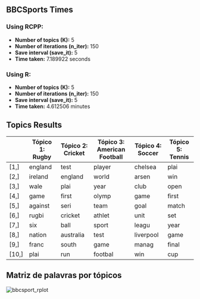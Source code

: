 ## BBCSports Times

### Using RCPP:
- **Number of topics (K):** 5
- **Number of iterations (n_iter):** 150
- **Save interval (save_it):** 5
- **Time taken:** 7.189922 seconds

### Using R:
- **Number of topics (K):** 5
- **Number of iterations (n_iter):** 150
- **Save interval (save_it):** 5
- **Time taken:** 4.612506 minutes

## Topics Results

|      | Tópico 1: Rugby | Tópico 2: Cricket | Tópico 3: American Football | Tópico 4: Soccer | Tópico 5: Tennis |
|------|------------------|-------------------|----------------------------|------------------|------------------|
| [1,] | england          | test              | player                     | chelsea          | plai             |
| [2,] | ireland          | england           | world                      | arsen            | win              |
| [3,] | wale             | plai              | year                       | club             | open             |
| [4,] | game             | first             | olymp                      | game             | first            |
| [5,] | against          | seri              | team                       | goal             | match            |
| [6,] | rugbi            | cricket           | athlet                    | unit             | set              |
| [7,] | six              | ball              | sport                      | leagu            | year             |
| [8,] | nation           | australia         | test                       | liverpool        | game             |
| [9,] | franc            | south             | game                       | manag            | final            |
|[10,] | plai             | run               | footbal                    | win              | cup              |

## Matriz de palavras por tópicos

![bbcsport_rplot](https://github.com/jrijo7/ic/edit/main/bbcsport/Rplot.png)
